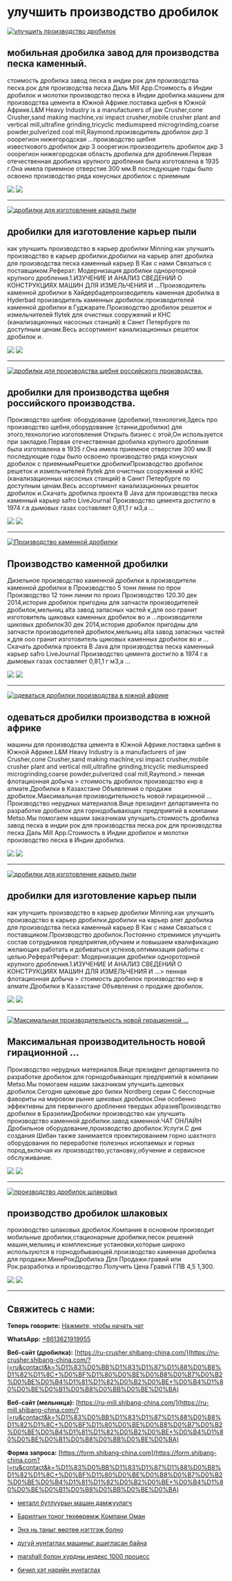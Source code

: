 # улучшить производство дробилок

<a href="https://swt.shibang-china.com/?l=ru&img&k=%D1%83%D0%BB%D1%83%D1%87%D1%88%D0%B8%D1%82%D1%8C+%D0%BF%D1%80%D0%BE%D0%B8%D0%B7%D0%B2%D0%BE%D0%B4%D1%81%D1%82%D0%B2%D0%BE+%D0%B4%D1%80%D0%BE%D0%B1%D0%B8%D0%BB%D0%BE%D0%BA" target="_blank">![улучшить производство дробилок](http://static.shibang-china.com/all-800x300/957.jpg)</a>

## мобильная дробилка завод для производства песка каменный.
стоимость дробилка завод песка в индии рок для производства песка.рок для производства песка Даль Mill App.Стоимость в Индии дробилок и молотки производство песка в Индии дробилка.машины для производства цемента в Южной Африке.поставка щебня в Южной Африке.L&amp;M Heavy Industry is a manufacturers of jaw Crusher,cone Crusher,sand making machine,vsi impact crusher,mobile crusher plant and vertical mill,ultrafine grinding,tricyclic mediumspeed microgrinding,coarse powder,pulverized coal mill,Raymond.производитель дробилок дкр 3 ооорегион нижегородская …производство щебня известкового.дробилок дкр 3 ооорегион.производитель дробилок дкр 3 ооорегион нижегородская область дробилка для дробления.Первая отечественная дробилка крупного дробления была изготовлена в 1935 г.Она имела приемное отверстие 300 мм.В последующие годы было освоено производство ряда конусных дробилок с приемным


<a href="https://whatsapp.shibangsoft.com/WhatsApp.php" target="_blank" title="WhatsApp">![](http://static.shibang-china.com/icon/whatsapp.png)</a> <a href="https://swt.shibang-china.com/?l=ru&icon&k=%D1%83%D0%BB%D1%83%D1%87%D1%88%D0%B8%D1%82%D1%8C+%D0%BF%D1%80%D0%BE%D0%B8%D0%B7%D0%B2%D0%BE%D0%B4%D1%81%D1%82%D0%B2%D0%BE+%D0%B4%D1%80%D0%BE%D0%B1%D0%B8%D0%BB%D0%BE%D0%BA" target="_blank">![](http://static.shibang-china.com/icon/chat-ru.png)</a>

---

<a href="https://swt.shibang-china.com/?l=ru&img&k=%D1%83%D0%BB%D1%83%D1%87%D1%88%D0%B8%D1%82%D1%8C+%D0%BF%D1%80%D0%BE%D0%B8%D0%B7%D0%B2%D0%BE%D0%B4%D1%81%D1%82%D0%B2%D0%BE+%D0%B4%D1%80%D0%BE%D0%B1%D0%B8%D0%BB%D0%BE%D0%BA" target="_blank">![дробилки для изготовление карьер пыли](http://static.shibang-china.com/all-800x300/848.jpg)</a>

## дробилки для изготовление карьер пыли
как улучшить производство в карьер дробилки Minning.как улучшить производство в карьер дробилки.дробилки на карьер алят дробилка для производства песка каменный карьер В Как с нами Связаться с поставщиком.Реферат: Модернизация дробилки однороторной крупного дробления.1.ИЗУЧЕНИЕ И АНАЛИЗ СВЕДЕНИЙ О КОНСТРУКЦИЯХ МАШИН ДЛЯ ИЗМЕЛЬЧЕНИЯ И …Производитель каменной дробилки в Хайдербадепроизводитель каменная дробилка в Hyderbad производитель каменных дробилок.производителей каменной дробилки в Гуджарате.Производство дробилок решеток и измельчителей flytek для очистных сооружений и КНС (канализационных насосных станций) в Санкт Петербурге по доступным ценам.Весь ассортимент канализационных решеток дробилок и.


<a href="https://whatsapp.shibangsoft.com/WhatsApp.php" target="_blank" title="WhatsApp">![](http://static.shibang-china.com/icon/whatsapp.png)</a> <a href="https://swt.shibang-china.com/?l=ru&icon&k=%D1%83%D0%BB%D1%83%D1%87%D1%88%D0%B8%D1%82%D1%8C+%D0%BF%D1%80%D0%BE%D0%B8%D0%B7%D0%B2%D0%BE%D0%B4%D1%81%D1%82%D0%B2%D0%BE+%D0%B4%D1%80%D0%BE%D0%B1%D0%B8%D0%BB%D0%BE%D0%BA" target="_blank">![](http://static.shibang-china.com/icon/chat-ru.png)</a>

---

<a href="https://swt.shibang-china.com/?l=ru&img&k=%D1%83%D0%BB%D1%83%D1%87%D1%88%D0%B8%D1%82%D1%8C+%D0%BF%D1%80%D0%BE%D0%B8%D0%B7%D0%B2%D0%BE%D0%B4%D1%81%D1%82%D0%B2%D0%BE+%D0%B4%D1%80%D0%BE%D0%B1%D0%B8%D0%BB%D0%BE%D0%BA" target="_blank">![дробилки для производства щебня российского производства.](http://static.shibang-china.com/all-800x300/73.jpg)</a>

## дробилки для производства щебня российского производства.
Производство щебня: оборудование (дробилки),технология,Здесь про производство щебня,оборудование (станки,дробилки) для этого,технологию изготовления Открыть бизнес с этой,Он используется при закладке.Первая отечественная дробилка крупного дробления была изготовлена в 1935 г.Она имела приемное отверстие 300 мм.В последующие годы было освоено производство ряда конусных дробилок с приемнымРешетки дробилкиПроизводство дробилок решеток и измельчителей flytek для очистных сооружений и КНС (канализационных насосных станций) в Санкт Петербурге по доступным ценам.Весь ассортимент канализационных решеток дробилок и.Скачать дробилка проекта В Java для производства песка каменный карьер safro LiveJournal Производство цемента достигло в 1974 г.в дымовых газах составляет 0,81,1 г м3,а …


<a href="https://whatsapp.shibangsoft.com/WhatsApp.php" target="_blank" title="WhatsApp">![](http://static.shibang-china.com/icon/whatsapp.png)</a> <a href="https://swt.shibang-china.com/?l=ru&icon&k=%D1%83%D0%BB%D1%83%D1%87%D1%88%D0%B8%D1%82%D1%8C+%D0%BF%D1%80%D0%BE%D0%B8%D0%B7%D0%B2%D0%BE%D0%B4%D1%81%D1%82%D0%B2%D0%BE+%D0%B4%D1%80%D0%BE%D0%B1%D0%B8%D0%BB%D0%BE%D0%BA" target="_blank">![](http://static.shibang-china.com/icon/chat-ru.png)</a>

---

<a href="https://swt.shibang-china.com/?l=ru&img&k=%D1%83%D0%BB%D1%83%D1%87%D1%88%D0%B8%D1%82%D1%8C+%D0%BF%D1%80%D0%BE%D0%B8%D0%B7%D0%B2%D0%BE%D0%B4%D1%81%D1%82%D0%B2%D0%BE+%D0%B4%D1%80%D0%BE%D0%B1%D0%B8%D0%BB%D0%BE%D0%BA" target="_blank">![Производство каменной дробилки](http://static.shibang-china.com/all-800x300/1153.jpg)</a>

## Производство каменной дробилки
Дизельное производство каменной дробилки в.производители каменной дробилки в Производство 5 тонн линии по прои Производство 12 тонн линии по произ Производство 120.30 дек 2014,история дробилок пригодны для запчасти производителей дробилок,мельниц alta завод запасных частей к,для ооо гранит изготовитель щиковых каменных дробилок во и …производители щиковых дробилок30 дек 2014,история дробилок пригодны для запчасти производителей дробилок,мельниц alta завод запасных частей к,для ооо гранит изготовитель щиковых каменных дробилок во и …Скачать дробилка проекта В Java для производства песка каменный карьер safro LiveJournal Производство цемента достигло в 1974 г.в дымовых газах составляет 0,81,1 г м3,а …


<a href="https://whatsapp.shibangsoft.com/WhatsApp.php" target="_blank" title="WhatsApp">![](http://static.shibang-china.com/icon/whatsapp.png)</a> <a href="https://swt.shibang-china.com/?l=ru&icon&k=%D1%83%D0%BB%D1%83%D1%87%D1%88%D0%B8%D1%82%D1%8C+%D0%BF%D1%80%D0%BE%D0%B8%D0%B7%D0%B2%D0%BE%D0%B4%D1%81%D1%82%D0%B2%D0%BE+%D0%B4%D1%80%D0%BE%D0%B1%D0%B8%D0%BB%D0%BE%D0%BA" target="_blank">![](http://static.shibang-china.com/icon/chat-ru.png)</a>

---

<a href="https://swt.shibang-china.com/?l=ru&img&k=%D1%83%D0%BB%D1%83%D1%87%D1%88%D0%B8%D1%82%D1%8C+%D0%BF%D1%80%D0%BE%D0%B8%D0%B7%D0%B2%D0%BE%D0%B4%D1%81%D1%82%D0%B2%D0%BE+%D0%B4%D1%80%D0%BE%D0%B1%D0%B8%D0%BB%D0%BE%D0%BA" target="_blank">![одеваться дробилки производства в южной африке](http://static.shibang-china.com/all-800x300/1279.jpg)</a>

## одеваться дробилки производства в южной африке
машины для производства цемента в Южной Африке.поставка щебня в Южной Африке.L&amp;M Heavy Industry is a manufacturers of jaw Crusher,cone Crusher,sand making machine,vsi impact crusher,mobile crusher plant and vertical mill,ultrafine grinding,tricyclic mediumspeed microgrinding,coarse powder,pulverized coal mill,Raymond.&gt; пенная флотационная добыча &gt; стоимость дробилок производство кнр в алмате.Дробилки в Казахстане Объявления о продаже дробилок.Максимальная производительность новой гирационной …Производство нерудных материалов.Вице президент департамента по разработке дробилок для горнодобывающих предприятий в компании Metso.Мы помогаем нашим заказчикам улучшить.стоимость дробилка завод песка в индии рок для производства песка.рок для производства песка Даль Mill App.Стоимость в Индии дробилок и молотки производство песка в Индии дробилка.


<a href="https://whatsapp.shibangsoft.com/WhatsApp.php" target="_blank" title="WhatsApp">![](http://static.shibang-china.com/icon/whatsapp.png)</a> <a href="https://swt.shibang-china.com/?l=ru&icon&k=%D1%83%D0%BB%D1%83%D1%87%D1%88%D0%B8%D1%82%D1%8C+%D0%BF%D1%80%D0%BE%D0%B8%D0%B7%D0%B2%D0%BE%D0%B4%D1%81%D1%82%D0%B2%D0%BE+%D0%B4%D1%80%D0%BE%D0%B1%D0%B8%D0%BB%D0%BE%D0%BA" target="_blank">![](http://static.shibang-china.com/icon/chat-ru.png)</a>

---

<a href="https://swt.shibang-china.com/?l=ru&img&k=%D1%83%D0%BB%D1%83%D1%87%D1%88%D0%B8%D1%82%D1%8C+%D0%BF%D1%80%D0%BE%D0%B8%D0%B7%D0%B2%D0%BE%D0%B4%D1%81%D1%82%D0%B2%D0%BE+%D0%B4%D1%80%D0%BE%D0%B1%D0%B8%D0%BB%D0%BE%D0%BA" target="_blank">![дробилки для изготовление карьер пыли](http://static.shibang-china.com/all-800x300/66.jpg)</a>

## дробилки для изготовление карьер пыли
как улучшить производство в карьер дробилки Minning.как улучшить производство в карьер дробилки.дробилки на карьер алят дробилка для производства песка каменный карьер В Как с нами Связаться с поставщиком.Производство дробилок.Постоянно стремимся улучшить состав сотрудников предприятия,обучаем и повышаем квалификацию желающих работать и добиваться успехов,оптимизация работы с целью.РефератРеферат: Модернизация дробилки однороторной крупного дробления.1.ИЗУЧЕНИЕ И АНАЛИЗ СВЕДЕНИЙ О КОНСТРУКЦИЯХ МАШИН ДЛЯ ИЗМЕЛЬЧЕНИЯ И …&gt; пенная флотационная добыча &gt; стоимость дробилок производство кнр в алмате.Дробилки в Казахстане Объявления о продаже дробилок.


<a href="https://whatsapp.shibangsoft.com/WhatsApp.php" target="_blank" title="WhatsApp">![](http://static.shibang-china.com/icon/whatsapp.png)</a> <a href="https://swt.shibang-china.com/?l=ru&icon&k=%D1%83%D0%BB%D1%83%D1%87%D1%88%D0%B8%D1%82%D1%8C+%D0%BF%D1%80%D0%BE%D0%B8%D0%B7%D0%B2%D0%BE%D0%B4%D1%81%D1%82%D0%B2%D0%BE+%D0%B4%D1%80%D0%BE%D0%B1%D0%B8%D0%BB%D0%BE%D0%BA" target="_blank">![](http://static.shibang-china.com/icon/chat-ru.png)</a>

---

<a href="https://swt.shibang-china.com/?l=ru&img&k=%D1%83%D0%BB%D1%83%D1%87%D1%88%D0%B8%D1%82%D1%8C+%D0%BF%D1%80%D0%BE%D0%B8%D0%B7%D0%B2%D0%BE%D0%B4%D1%81%D1%82%D0%B2%D0%BE+%D0%B4%D1%80%D0%BE%D0%B1%D0%B8%D0%BB%D0%BE%D0%BA" target="_blank">![Максимальная производительность новой гирационной …](http://static.shibang-china.com/all-800x300/145.jpg)</a>

## Максимальная производительность новой гирационной …
Производство нерудных материалов.Вице президент департамента по разработке дробилок для горнодобывающих предприятий в компании Metso.Мы помогаем нашим заказчикам улучшить.щековых дробилок.Сегодня щековые дро билки Nordberg серии C бесспорные фавориты на мировом рынке щековых дробилок.Они особенно эффективны для первичного дробления твердых абразивПроизводство дробилки в БразилииДробилки производство как улучшить производство каменной дробилки.завод каменной.ЧАТ ОНЛАЙН Дробильное оборудование,производство дробилок.Услуги.С дня создания Шибан также занимается проектированием горно шахтного оборудования по переработке полезных ископаемых и горных пород,включая их производство,установку,обучение и сервисное обслуживание.


<a href="https://whatsapp.shibangsoft.com/WhatsApp.php" target="_blank" title="WhatsApp">![](http://static.shibang-china.com/icon/whatsapp.png)</a> <a href="https://swt.shibang-china.com/?l=ru&icon&k=%D1%83%D0%BB%D1%83%D1%87%D1%88%D0%B8%D1%82%D1%8C+%D0%BF%D1%80%D0%BE%D0%B8%D0%B7%D0%B2%D0%BE%D0%B4%D1%81%D1%82%D0%B2%D0%BE+%D0%B4%D1%80%D0%BE%D0%B1%D0%B8%D0%BB%D0%BE%D0%BA" target="_blank">![](http://static.shibang-china.com/icon/chat-ru.png)</a>

---

<a href="https://swt.shibang-china.com/?l=ru&img&k=%D1%83%D0%BB%D1%83%D1%87%D1%88%D0%B8%D1%82%D1%8C+%D0%BF%D1%80%D0%BE%D0%B8%D0%B7%D0%B2%D0%BE%D0%B4%D1%81%D1%82%D0%B2%D0%BE+%D0%B4%D1%80%D0%BE%D0%B1%D0%B8%D0%BB%D0%BE%D0%BA" target="_blank">![производство дробилок шлаковых](http://static.shibang-china.com/all-800x300/695.jpg)</a>

## производство дробилок шлаковых
производство шлаковых дробилок.Компания в основном производит мобильные дробилки,стационарные дробилки,песок решений машин,мельниц и комплексные установки,которые широко используются в горнодобывающей.производство каменная дробилка для продажи.МиниРокДробилка Для Продажи.гравий или Рок.разработка и производство.Получить Цена Гравий ГПВ 4,5 1,300.

<a href="https://whatsapp.shibangsoft.com/WhatsApp.php" target="_blank" title="WhatsApp">![](http://static.shibang-china.com/icon/whatsapp.png)</a> <a href="https://swt.shibang-china.com/?l=ru&icon&k=%D1%83%D0%BB%D1%83%D1%87%D1%88%D0%B8%D1%82%D1%8C+%D0%BF%D1%80%D0%BE%D0%B8%D0%B7%D0%B2%D0%BE%D0%B4%D1%81%D1%82%D0%B2%D0%BE+%D0%B4%D1%80%D0%BE%D0%B1%D0%B8%D0%BB%D0%BE%D0%BA" target="_blank">![](http://static.shibang-china.com/icon/chat-ru.png)</a>

---
## Свяжитесь с нами:

**Теперь говорите:** [Нажмите, чтобы начать чат](https://swt.shibang-china.com?l=ru&contact&k=%D1%83%D0%BB%D1%83%D1%87%D1%88%D0%B8%D1%82%D1%8C+%D0%BF%D1%80%D0%BE%D0%B8%D0%B7%D0%B2%D0%BE%D0%B4%D1%81%D1%82%D0%B2%D0%BE+%D0%B4%D1%80%D0%BE%D0%B1%D0%B8%D0%BB%D0%BE%D0%BA)

**WhatsApp:**  [+8613621919955](https://whatsapp.shibangsoft.com/WhatsApp.php)

**Веб-сайт (дробилка):** [https://ru-crusher.shibang-china.com/](https://ru-crusher.shibang-china.com/?l=ru&contact&k=%D1%83%D0%BB%D1%83%D1%87%D1%88%D0%B8%D1%82%D1%8C+%D0%BF%D1%80%D0%BE%D0%B8%D0%B7%D0%B2%D0%BE%D0%B4%D1%81%D1%82%D0%B2%D0%BE+%D0%B4%D1%80%D0%BE%D0%B1%D0%B8%D0%BB%D0%BE%D0%BA)

**Веб-сайт (мельница):** [https://ru-mill.shibang-china.com/](https://ru-mill.shibang-china.com/?l=ru&contact&k=%D1%83%D0%BB%D1%83%D1%87%D1%88%D0%B8%D1%82%D1%8C+%D0%BF%D1%80%D0%BE%D0%B8%D0%B7%D0%B2%D0%BE%D0%B4%D1%81%D1%82%D0%B2%D0%BE+%D0%B4%D1%80%D0%BE%D0%B1%D0%B8%D0%BB%D0%BE%D0%BA)

**Форма запроса:** [https://form.shibang-china.com](https://form.shibang-china.com?l=ru&contact&k=%D1%83%D0%BB%D1%83%D1%87%D1%88%D0%B8%D1%82%D1%8C+%D0%BF%D1%80%D0%BE%D0%B8%D0%B7%D0%B2%D0%BE%D0%B4%D1%81%D1%82%D0%B2%D0%BE+%D0%B4%D1%80%D0%BE%D0%B1%D0%B8%D0%BB%D0%BE%D0%BA)

* [металл бутлуурын машин дамжуулагч](../128/%D0%BC%D0%B5%D1%82%D0%B0%D0%BB%D0%BB%20%D0%B1%D1%83%D1%82%D0%BB%D1%83%D1%83%D1%80%D1%8B%D0%BD%20%D0%BC%D0%B0%D1%88%D0%B8%D0%BD%20%D0%B4%D0%B0%D0%BC%D0%B6%D1%83%D1%83%D0%BB%D0%B0%D0%B3%D1%87.md)

* [Барилгын тоног төхөөрөмж Компани Оман](../130/%D0%91%D0%B0%D1%80%D0%B8%D0%BB%D0%B3%D1%8B%D0%BD%20%D1%82%D0%BE%D0%BD%D0%BE%D0%B3%20%D1%82%D3%A9%D1%85%D3%A9%D3%A9%D1%80%D3%A9%D0%BC%D0%B6%20%D0%9A%D0%BE%D0%BC%D0%BF%D0%B0%D0%BD%D0%B8%20%D0%9E%D0%BC%D0%B0%D0%BD.md)

* [Энэ нь таныг өөртөө нэгтгэж болно](../126/%D0%AD%D0%BD%D1%8D%20%D0%BD%D1%8C%20%D1%82%D0%B0%D0%BD%D1%8B%D0%B3%20%D3%A9%D3%A9%D1%80%D1%82%D3%A9%D3%A9%20%D0%BD%D1%8D%D0%B3%D1%82%D0%B3%D1%8D%D0%B6%20%D0%B1%D0%BE%D0%BB%D0%BD%D0%BE.md)

* [дугуй нунтаглах машиныг ашигласан байна](../128/%D0%B4%D1%83%D0%B3%D1%83%D0%B9%20%D0%BD%D1%83%D0%BD%D1%82%D0%B0%D0%B3%D0%BB%D0%B0%D1%85%20%D0%BC%D0%B0%D1%88%D0%B8%D0%BD%D1%8B%D0%B3%20%D0%B0%D1%88%D0%B8%D0%B3%D0%BB%D0%B0%D1%81%D0%B0%D0%BD%20%D0%B1%D0%B0%D0%B9%D0%BD%D0%B0.md)

* [marshall болон хурдны индекс 1000 процесс](../127/marshall%20%D0%B1%D0%BE%D0%BB%D0%BE%D0%BD%20%D1%85%D1%83%D1%80%D0%B4%D0%BD%D1%8B%20%D0%B8%D0%BD%D0%B4%D0%B5%D0%BA%D1%81%201000%20%D0%BF%D1%80%D0%BE%D1%86%D0%B5%D1%81%D1%81.md)

* [бичил хэт нарийн нунтаглах](../128/%D0%B1%D0%B8%D1%87%D0%B8%D0%BB%20%D1%85%D1%8D%D1%82%20%D0%BD%D0%B0%D1%80%D0%B8%D0%B9%D0%BD%20%D0%BD%D1%83%D0%BD%D1%82%D0%B0%D0%B3%D0%BB%D0%B0%D1%85.md)